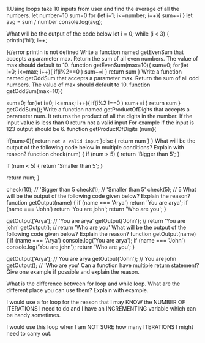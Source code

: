 1.Using loops take 10 inputs from user and find the average of all the numbers. let number=10 sum=0 for (let i=1; i<=number; i++){ sum+=i } let avg = sum / number console.log(avg);

What will be the output of the code below let i = 0; while (i < 3) { println('hi'); i++;

}//error printIn is not defined Write a function named getEvenSum that accepts a parameter max. Return the sum of all even numbers. The value of max should default to 10. function getEvenSum(max=10){ sum=0; for(let i=0; i<=max; i++){ if(i%2==0 ) sum+=i } return sum } Write a function named getOddSum that accepts a parameter max. Return the sum of all odd numbers. The value of max should default to 10. function getOddSum(max=10){

sum=0; for(let i=0; i<=max; i++){ if(i%2 !==0 ) sum+=i } return sum } getOddSum(); Write a function named getProductOfDigits that accepts a parameter num. It returns the product of all the digits in the number. If the input value is less than 0 return not a valid input For example if the input is 123 output should be 6. function getProductOfDigits (num){

if(num>0){
  return `not a valid input`
  }else  {
    return num
  }
} What will be the output of the following code below in multiple conditions? Explain with reason? function check(num) { if (num > 5) { return 'Bigger than 5'; }

if (num < 5) { return 'Smaller than 5'; }

return num; }

check(10); // 'Bigger than 5 check(1); // 'Smaller than 5' check(5); // 5 What will be the output of the following code given below? Explain the reason? function getOutput(name) { if (name === 'Arya') return 'You are arya'; if (name === 'John') return 'You are john'; return 'Who are you'; }

getOutput('Arya'); // 'You are arya' getOutput('John'); // return 'You are john' getOutput(); // return 'Who are you' What will be the output of the following code given below? Explain the reason? function getOutput(name) { if (name === 'Arya') console.log('You are arya'); if (name === 'John') console.log('You are john'); return 'Who are you'; }

getOutput('Arya'); // You are arya getOutput('John'); // You are john getOutput(); // 'Who are you' Can a function have multiple return statement? Give one example if possible and explain the reason.

What is the difference between for loop and while loop. What are the different place you can use them? Explain with example.

I would use a for loop for the reason that I may KNOW the NUMBER OF ITERATIONS I need to do and I have an INCREMENTING variable which can be handy sometimes.

I would use this loop when I am NOT SURE how many ITERATIONS I might need to carry out.

